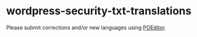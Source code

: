 # wordpress-security-txt-translations

Please submit corrections and/or new languages using [POEditor](https://poeditor.com/join/project/utTvBn327C).
